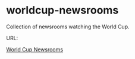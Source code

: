 worldcup-newsrooms
==================

Collection of newsrooms watching the World Cup.

URL:

[World Cup Newsrooms](https://frankbi.github.io/worldcup-newsrooms)
